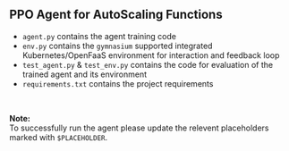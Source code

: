 ## PPO Agent for AutoScaling Functions
-   `agent.py` contains the agent training code 
-   `env.py` contains the `gymnasium` supported integrated Kubernetes/OpenFaaS environment for interaction and feedback loop
-   `test_agent.py` & `test_env.py` contains the code for evaluation of the trained agent and its environment
-   `requirements.txt` contains the project requirements


<br>

__Note:__ <br>
To successfully run the agent please update the relevent placeholders marked with `$PLACEHOLDER`.